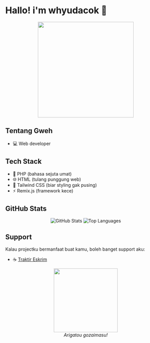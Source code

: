 # Hallo! i'm whyudacok 👋

<p align="center">
  <img src="https://c.tenor.com/DBqjevyA2o4AAAAd/bongo-cat-codes.gif" width="300">
</p>

## Tentang Gweh 
- 💻 Web developer 

## Tech Stack
- 🔧 PHP (bahasa sejuta umat)
- 🌐 HTML (tulang punggung web)
- 🎨 Tailwind CSS (biar styling gak pusing)
- ⚡ Remix.js (framework kece)

## GitHub Stats
<p align="center">
  <img src="https://github-readme-stats.vercel.app/api?username=whyudacok&show_icons=true&theme=tokyonight" alt="GitHub Stats" />
  <img src="https://github-readme-stats.vercel.app/api/top-langs/?username=whyudacok&layout=compact&theme=tokyonight" alt="Top Languages" />
</p>

## Support
Kalau projectku bermanfaat buat kamu, boleh banget support aku:
- ☕ [Traktir Eskrim](https://trakteer.id/slynnn)

<p align="center">
  <img src="https://i.imgur.com/YCw47Dm.gif" width="200">
  <br>
  <em>Arigatou gozaimasu!</em>
</p>
